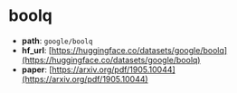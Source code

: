 
# boolq
+ **path**: `google/boolq`  
+ **hf_url**: [https://huggingface.co/datasets/google/boolq](https://huggingface.co/datasets/google/boolq)  
+ **paper**: [https://arxiv.org/pdf/1905.10044](https://arxiv.org/pdf/1905.10044)  
